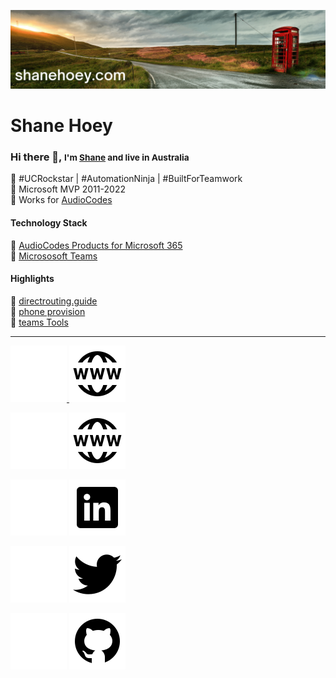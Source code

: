 [![header for shanehoey.com](./assets/header.png)](https://hello.shanehoey.com/)

# Shane Hoey

### Hi there 👋, <small> I'm [Shane](https://shanehoey.com/) and live in Australia </small>

🔵 #UCRockstar | #AutomationNinja | #BuiltForTeamwork  
🔵 Microsoft MVP 2011-2022  
🔵 Works for [AudioCodes](https://audiocodes.com)  

<!-- Technology Stack -->
#### Technology Stack

🔵 [AudioCodes Products for Microsoft 365](https://www.audiocodes.com/solutions-products/products/products-for-microsoft-365/)  
🔵 [Micrososoft Teams](https://docs.microsoft.com/en-us/microsoftteams/)  

<!-- Highlights -->
#### Highlights

🔵 [directrouting.guide](https://directrouting.guide)  
🔵 [phone provision](https://github.com/shanehoey/phoneprovision)  
🔵 [teams Tools](https://github.com/shanehoey/Teamstools/)  

<!-- Social -->
---
<a href="https://www.shanehoey.com">
<img src="./assets/icons8-website-light.png#gh-dark-mode-only"/>
<img src="./assets/icons8-website-dark.png#gh-light-mode-only"/>
</a>

![[website](https://www.shanehoey.com)](./assets/icons8-website-light.png#gh-dark-mode-only)
![[website](https://www.shanehoey.com)](./assets/icons8-website-dark.png#gh-light-mode-only)

![[linkedin](https://www.linkedin.com.au/in/shanehoey)](./assets/icons8-linkedin-light.png#gh-dark-mode-only)
![[linkedin](https://www.linkedin.com.au/in/shanehoey)](./assets/icons8-linkedin-dark.png#gh-light-mode-only)

![[twitter](https://twitter.com/shanehoey)](./assets/icons8-twitter-light.png#gh-dark-mode-only)
![[twitter](https://twitter.com/shanehoey)](./assets/icons8-twitter-dark.png#gh-light-mode-only)

![[github](https://www.github.com/shanehoey/)](./assets/icons8-github-light.png#gh-dark-mode-only)
![[github](https://www.github.com/shanehoey/)](./assets/icons8-github-dark.png#gh-light-mode-only)
